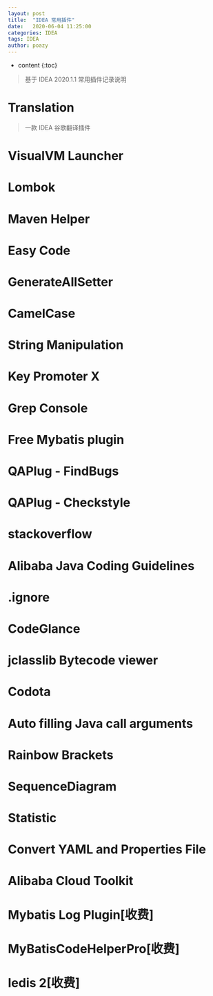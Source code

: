 ```yaml
---
layout: post
title:  "IDEA 常用插件"
date:   2020-06-04 11:25:00
categories: IDEA
tags: IDEA
author: poazy
---
```


* content
{:toc}

> 基于 IDEA 2020.1.1 常用插件记录说明




# Translation

> 一款 IDEA 谷歌翻译插件



# VisualVM Launcher



# Lombok



# Maven Helper



# Easy Code



# GenerateAllSetter



# CamelCase



# String Manipulation





# Key Promoter X



# Grep Console



# Free Mybatis plugin



# QAPlug - FindBugs



# QAPlug - Checkstyle



# stackoverflow



# Alibaba Java Coding Guidelines



# .ignore





# CodeGlance



# jclasslib Bytecode viewer



# Codota



# Auto filling Java call arguments



# Rainbow Brackets



# SequenceDiagram



# Statistic



# Convert YAML and Properties File



# Alibaba Cloud Toolkit



# Mybatis Log Plugin[收费]



# MyBatisCodeHelperPro[收费]



# Iedis 2[收费]